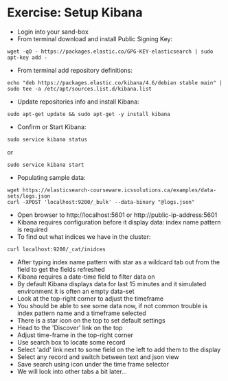 # Exercise: Setup Kibana #

* Login into your sand-box
* From terminal download and install Public Signing Key:
```
wget -qO - https://packages.elastic.co/GPG-KEY-elasticsearch | sudo apt-key add -
```
* From terminal add repository definitions:
```
echo "deb https://packages.elastic.co/kibana/4.6/debian stable main" | sudo tee -a /etc/apt/sources.list.d/kibana.list
```
* Update repositories info and install Kibana:
```
sudo apt-get update && sudo apt-get -y install kibana
```
* Confirm or Start Kibana:
```
sudo service kibana status
```
or
```
sudo service kibana start
```
* Populating sample data:
```
wget https://elasticsearch-courseware.icssolutions.ca/examples/data-sets/logs.json
curl -XPOST 'localhost:9200/_bulk' --data-binary "@logs.json"
```
* Open browser to http://localhost:5601 or http://public-ip-address:5601
* Kibana requires configuration before it display data: index name pattern is required
* To find out what indices we have in the cluster:
```
curl localhost:9200/_cat/inidces
```
* After typing index name pattern with star as a wildcard tab out from the field to get the fields refreshed
* Kibana requires a date-time field to filter data on
* By default Kibana displays data for last 15 minutes and it simulated environment it is often an empty data-set
* Look at the top-right corner to adjust the timeframe
* You should be able to see some data now, if not common trouble is index pattern name and a timeframe selected
* There is a star icon on the top to set default settings
* Head to the 'Discover' link on the top
* Adjust time-frame in the top-right corner
* Use search box to locate some record
* Select 'add' link next to some field on the left to add them to the display
* Select any record and switch between text and json view
* Save search using icon under the time frame selector
* We will look into other tabs a bit later...